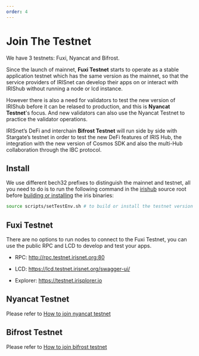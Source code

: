 ```yaml
---
order: 4
---
```


# Join The Testnet

We have 3 testnets: Fuxi, Nyancat and Bifrost.

Since the launch of mainnet, **Fuxi Testnet** starts to operate as a stable application testnet which has the same version as the mainnet, so that the service providers of IRISnet can develop their apps on or interact with IRIShub without running a node or lcd instance.

However there is also a need for validators to test the new version of IRIShub before it can be relased to production, and this is **Nyancat Testnet**'s focus. And new validators can also use the Nyancat Testnet to practice the validator operations.

IRISnet’s DeFi and interchain **Bifrost Testnet** will run side by side with Stargate’s testnet in order to test the new DeFi features of IRIS Hub, the integration with the new version of Cosmos SDK and also the multi-Hub collaboration through the IBC protocol.

## Install

We use different bech32 prefixes to distinguish the mainnet and testnet, all you need to do is to run the following command in the [irishub](https://github.com/irisnet/irishub) source root before [building or installing](install.md) the iris binaries:

```bash
source scripts/setTestEnv.sh # to build or install the testnet version
```

## Fuxi Testnet

There are no options to run nodes to connect to the Fuxi Testnet, you can use the public RPC and LCD to develop and test your apps.

- RPC: <http://rpc.testnet.irisnet.org:80>

- LCD: <https://lcd.testnet.irisnet.org/swagger-ui/>

- Explorer: <https://testnet.irisplorer.io>

## Nyancat Testnet

Please refer to [How to join nyancat testnet](https://github.com/irisnet/testnets/tree/master/nyancat#how-to-join-nyancat-testnet)

## Bifrost Testnet

Please refer to [How to join bifrost testnet](https://github.com/irisnet/testnets/blob/master/bifrost/README.md)
